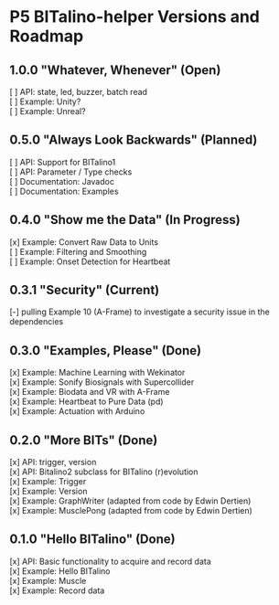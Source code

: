 # P5 BITalino-helper Versions and Roadmap

## 1.0.0 "Whatever, Whenever" (Open)
[ ] API: state, led, buzzer, batch read<br>
[ ] Example: Unity?<br>
[ ] Example: Unreal?<br>

## 0.5.0 "Always Look Backwards" (Planned)
[ ] API: Support for BITalino1<br>
[ ] API: Parameter / Type checks<br>
[ ] Documentation: Javadoc<br>
[ ] Documentation: Examples<br>

## 0.4.0 "Show me the Data" (In Progress)
[x] Example: Convert Raw Data to Units<br>
[ ] Example: Filtering and Smoothing<br>
[ ] Example: Onset Detection for Heartbeat<br>

## 0.3.1 "Security" (Current)
[-] pulling Example 10 (A-Frame) to investigate a security issue in the dependencies

## 0.3.0 "Examples, Please" (Done)
[x] Example: Machine Learning with Wekinator<br>
[x] Example: Sonify Biosignals with Supercollider<br>
[x] Example: Biodata and VR with A-Frame<br>
[x] Example: Heartbeat to Pure Data (pd)<br>
[x] Example: Actuation with Arduino<br>

## 0.2.0 "More BITs" (Done)
[x] API: trigger, version<br>
[x] API: Bitalino2 subclass for BITalino (r)evolution<br>
[x] Example: Trigger<br>
[x] Example: Version<br>
[x] Example: GraphWriter (adapted from code by Edwin Dertien)<br>
[x] Example: MusclePong (adapted from code by Edwin Dertien)<br>

## 0.1.0 "Hello BITalino" (Done)
[x] API: Basic functionality to acquire and record data<br>
[x] Example: Hello BITalino<br>
[x] Example: Muscle<br>
[x] Example: Record data<br>
